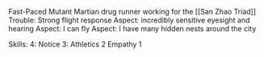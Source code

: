 Fast-Paced Mutant Martian drug runner working for the [[San Zhao Triad]]
Trouble: Strong flight response
Aspect: incredibly sensitive eyesight and hearing
Aspect: I can fly
Aspect: I have many hidden nests around the city

Skills:
4: Notice
3: Athletics
2 Empathy
1 
